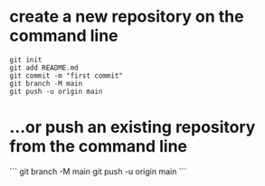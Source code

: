 <h1> create a new repository on the command line</h1>

```
git init
git add README.md
git commit -m "first commit"
git branch -M main
git push -u origin main
```
<h1>…or push an existing repository from the command line</h1>
```
git branch -M main
git push -u origin main
```
